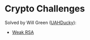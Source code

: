 Crypto Challenges
=================

Solved by Will Green ([UAHDucky](https://github.com/wlg0005)):

  * [Weak RSA](./Weak_RSA.pdf)
